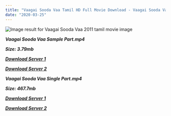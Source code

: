 ```yaml
---
title: "Vaagai Sooda Vaa Tamil HD Full Movie Download - Vaagai Sooda Vaa Tamil HD Movie Download"
date: "2020-03-25"
---
```


![Image result for Vaagai Sooda Vaa  2011 tamil movie image](http://www.veenmanshow.com/wp-content/uploads/2012/01/VaagaiSoodaVaa.jpg)

**_Vaagai Sooda Vaa Sample Part.mp4_**

**_Size: 3.79mb_**

**_[Download Server 1](http://du.wetransfer.vip/files/Tamil{8713b6b5f6e59cdcf244c33a3a7a492372c7347c9d869ddefa7d70dd3612d3d9}20Movies/Tamil{8713b6b5f6e59cdcf244c33a3a7a492372c7347c9d869ddefa7d70dd3612d3d9}20Recent{8713b6b5f6e59cdcf244c33a3a7a492372c7347c9d869ddefa7d70dd3612d3d9}20Movies/Vaagai{8713b6b5f6e59cdcf244c33a3a7a492372c7347c9d869ddefa7d70dd3612d3d9}20Sooda{8713b6b5f6e59cdcf244c33a3a7a492372c7347c9d869ddefa7d70dd3612d3d9}20Vaa{8713b6b5f6e59cdcf244c33a3a7a492372c7347c9d869ddefa7d70dd3612d3d9}20(2011)/Vaagai{8713b6b5f6e59cdcf244c33a3a7a492372c7347c9d869ddefa7d70dd3612d3d9}20Sooda{8713b6b5f6e59cdcf244c33a3a7a492372c7347c9d869ddefa7d70dd3612d3d9}20Vaa{8713b6b5f6e59cdcf244c33a3a7a492372c7347c9d869ddefa7d70dd3612d3d9}20(2011){8713b6b5f6e59cdcf244c33a3a7a492372c7347c9d869ddefa7d70dd3612d3d9}20HQ{8713b6b5f6e59cdcf244c33a3a7a492372c7347c9d869ddefa7d70dd3612d3d9}20DVDRip/Vaagai{8713b6b5f6e59cdcf244c33a3a7a492372c7347c9d869ddefa7d70dd3612d3d9}20Sooda{8713b6b5f6e59cdcf244c33a3a7a492372c7347c9d869ddefa7d70dd3612d3d9}20Vaa{8713b6b5f6e59cdcf244c33a3a7a492372c7347c9d869ddefa7d70dd3612d3d9}20(2011){8713b6b5f6e59cdcf244c33a3a7a492372c7347c9d869ddefa7d70dd3612d3d9}20HQ{8713b6b5f6e59cdcf244c33a3a7a492372c7347c9d869ddefa7d70dd3612d3d9}20DVDRip{8713b6b5f6e59cdcf244c33a3a7a492372c7347c9d869ddefa7d70dd3612d3d9}20Sample{8713b6b5f6e59cdcf244c33a3a7a492372c7347c9d869ddefa7d70dd3612d3d9}20HD.mp4)_**

**_[Download Server 2](http://du.wetransfer.vip/files/Tamil{8713b6b5f6e59cdcf244c33a3a7a492372c7347c9d869ddefa7d70dd3612d3d9}20Movies/Tamil{8713b6b5f6e59cdcf244c33a3a7a492372c7347c9d869ddefa7d70dd3612d3d9}20Recent{8713b6b5f6e59cdcf244c33a3a7a492372c7347c9d869ddefa7d70dd3612d3d9}20Movies/Vaagai{8713b6b5f6e59cdcf244c33a3a7a492372c7347c9d869ddefa7d70dd3612d3d9}20Sooda{8713b6b5f6e59cdcf244c33a3a7a492372c7347c9d869ddefa7d70dd3612d3d9}20Vaa{8713b6b5f6e59cdcf244c33a3a7a492372c7347c9d869ddefa7d70dd3612d3d9}20(2011)/Vaagai{8713b6b5f6e59cdcf244c33a3a7a492372c7347c9d869ddefa7d70dd3612d3d9}20Sooda{8713b6b5f6e59cdcf244c33a3a7a492372c7347c9d869ddefa7d70dd3612d3d9}20Vaa{8713b6b5f6e59cdcf244c33a3a7a492372c7347c9d869ddefa7d70dd3612d3d9}20(2011){8713b6b5f6e59cdcf244c33a3a7a492372c7347c9d869ddefa7d70dd3612d3d9}20HQ{8713b6b5f6e59cdcf244c33a3a7a492372c7347c9d869ddefa7d70dd3612d3d9}20DVDRip/Vaagai{8713b6b5f6e59cdcf244c33a3a7a492372c7347c9d869ddefa7d70dd3612d3d9}20Sooda{8713b6b5f6e59cdcf244c33a3a7a492372c7347c9d869ddefa7d70dd3612d3d9}20Vaa{8713b6b5f6e59cdcf244c33a3a7a492372c7347c9d869ddefa7d70dd3612d3d9}20(2011){8713b6b5f6e59cdcf244c33a3a7a492372c7347c9d869ddefa7d70dd3612d3d9}20HQ{8713b6b5f6e59cdcf244c33a3a7a492372c7347c9d869ddefa7d70dd3612d3d9}20DVDRip{8713b6b5f6e59cdcf244c33a3a7a492372c7347c9d869ddefa7d70dd3612d3d9}20Sample{8713b6b5f6e59cdcf244c33a3a7a492372c7347c9d869ddefa7d70dd3612d3d9}20HD.mp4)_**

**_Vaagai Sooda Vaa Single Part.mp4_**

**_Size: 467.7mb_**

**_[Download Server 1](http://du.wetransfer.vip/files/Tamil{8713b6b5f6e59cdcf244c33a3a7a492372c7347c9d869ddefa7d70dd3612d3d9}20Movies/Tamil{8713b6b5f6e59cdcf244c33a3a7a492372c7347c9d869ddefa7d70dd3612d3d9}20Recent{8713b6b5f6e59cdcf244c33a3a7a492372c7347c9d869ddefa7d70dd3612d3d9}20Movies/Vaagai{8713b6b5f6e59cdcf244c33a3a7a492372c7347c9d869ddefa7d70dd3612d3d9}20Sooda{8713b6b5f6e59cdcf244c33a3a7a492372c7347c9d869ddefa7d70dd3612d3d9}20Vaa{8713b6b5f6e59cdcf244c33a3a7a492372c7347c9d869ddefa7d70dd3612d3d9}20(2011)/Vaagai{8713b6b5f6e59cdcf244c33a3a7a492372c7347c9d869ddefa7d70dd3612d3d9}20Sooda{8713b6b5f6e59cdcf244c33a3a7a492372c7347c9d869ddefa7d70dd3612d3d9}20Vaa{8713b6b5f6e59cdcf244c33a3a7a492372c7347c9d869ddefa7d70dd3612d3d9}20(2011){8713b6b5f6e59cdcf244c33a3a7a492372c7347c9d869ddefa7d70dd3612d3d9}20HQ{8713b6b5f6e59cdcf244c33a3a7a492372c7347c9d869ddefa7d70dd3612d3d9}20DVDRip/Vaagai{8713b6b5f6e59cdcf244c33a3a7a492372c7347c9d869ddefa7d70dd3612d3d9}20Sooda{8713b6b5f6e59cdcf244c33a3a7a492372c7347c9d869ddefa7d70dd3612d3d9}20Vaa{8713b6b5f6e59cdcf244c33a3a7a492372c7347c9d869ddefa7d70dd3612d3d9}20(2011){8713b6b5f6e59cdcf244c33a3a7a492372c7347c9d869ddefa7d70dd3612d3d9}20HQ{8713b6b5f6e59cdcf244c33a3a7a492372c7347c9d869ddefa7d70dd3612d3d9}20DVDRip{8713b6b5f6e59cdcf244c33a3a7a492372c7347c9d869ddefa7d70dd3612d3d9}20Single{8713b6b5f6e59cdcf244c33a3a7a492372c7347c9d869ddefa7d70dd3612d3d9}20Part{8713b6b5f6e59cdcf244c33a3a7a492372c7347c9d869ddefa7d70dd3612d3d9}20HD.mp4)_**

**_[Download Server 2](http://du.wetransfer.vip/files/Tamil{8713b6b5f6e59cdcf244c33a3a7a492372c7347c9d869ddefa7d70dd3612d3d9}20Movies/Tamil{8713b6b5f6e59cdcf244c33a3a7a492372c7347c9d869ddefa7d70dd3612d3d9}20Recent{8713b6b5f6e59cdcf244c33a3a7a492372c7347c9d869ddefa7d70dd3612d3d9}20Movies/Vaagai{8713b6b5f6e59cdcf244c33a3a7a492372c7347c9d869ddefa7d70dd3612d3d9}20Sooda{8713b6b5f6e59cdcf244c33a3a7a492372c7347c9d869ddefa7d70dd3612d3d9}20Vaa{8713b6b5f6e59cdcf244c33a3a7a492372c7347c9d869ddefa7d70dd3612d3d9}20(2011)/Vaagai{8713b6b5f6e59cdcf244c33a3a7a492372c7347c9d869ddefa7d70dd3612d3d9}20Sooda{8713b6b5f6e59cdcf244c33a3a7a492372c7347c9d869ddefa7d70dd3612d3d9}20Vaa{8713b6b5f6e59cdcf244c33a3a7a492372c7347c9d869ddefa7d70dd3612d3d9}20(2011){8713b6b5f6e59cdcf244c33a3a7a492372c7347c9d869ddefa7d70dd3612d3d9}20HQ{8713b6b5f6e59cdcf244c33a3a7a492372c7347c9d869ddefa7d70dd3612d3d9}20DVDRip/Vaagai{8713b6b5f6e59cdcf244c33a3a7a492372c7347c9d869ddefa7d70dd3612d3d9}20Sooda{8713b6b5f6e59cdcf244c33a3a7a492372c7347c9d869ddefa7d70dd3612d3d9}20Vaa{8713b6b5f6e59cdcf244c33a3a7a492372c7347c9d869ddefa7d70dd3612d3d9}20(2011){8713b6b5f6e59cdcf244c33a3a7a492372c7347c9d869ddefa7d70dd3612d3d9}20HQ{8713b6b5f6e59cdcf244c33a3a7a492372c7347c9d869ddefa7d70dd3612d3d9}20DVDRip{8713b6b5f6e59cdcf244c33a3a7a492372c7347c9d869ddefa7d70dd3612d3d9}20Single{8713b6b5f6e59cdcf244c33a3a7a492372c7347c9d869ddefa7d70dd3612d3d9}20Part{8713b6b5f6e59cdcf244c33a3a7a492372c7347c9d869ddefa7d70dd3612d3d9}20HD.mp4)_**
